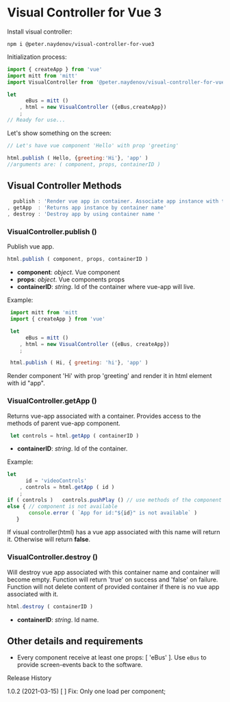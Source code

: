 # Visual Controller for Vue 3



Install visual controller:
```
npm i @peter.naydenov/visual-controller-for-vue3
```

Initialization process:
```js
import { createApp } from 'vue'
import mitt from 'mitt'
import VisualController from '@peter.naydenov/visual-controller-for-vue3'

let 
      eBus = mitt ()
    , html = new VisualController ({eBus,createApp})
    ;
// Ready for use...
```

Let's show something on the screen:
```js
// Let's have vue component 'Hello' with prop 'greeting'

html.publish ( Hello, {greeting:'Hi'}, 'app' )
//arguments are: ( component, props, containerID )
```


## Visual Controller Methods
```js
  publish : 'Render vue app in container. Associate app instance with the container.'
, getApp  : 'Returns app instance by container name'
, destroy : 'Destroy app by using container name '
```



### VisualController.publish ()
Publish vue app.
```js
html.publish ( component, props, containerID )
```
- **component**: *object*. Vue component
- **props**: *object*. Vue components props
- **containerID**: *string*. Id of the container where vue-app will live.

Example:
```js
 import mitt from 'mitt
 import { createApp } from 'vue'

 let 
      eBus = mitt ()
    , html = new VisualController ({eBus, createApp})
    ;

 html.publish ( Hi, { greeting: 'hi'}, 'app' )
```

Render component 'Hi' with prop 'greeting' and render it in html element with id "app".





### VisualController.getApp ()
Returns vue-app associated with a container. Provides access to the methods of parent vue-app component.

```js
 let controls = html.getApp ( containerID )
```
- **containerID**: *string*. Id of the container.

Example:
```js
let 
      id = 'videoControls'
    , controls = html.getApp ( id )
    ;
if ( controls )   controls.pushPlay () // use methods of the component
else { // component is not available
       console.error ( `App for id:"${id}" is not available` )
   }
```
If visual controller(html) has a vue app associated with this name will return it. Otherwise will return **false**.





### VisualController.destroy ()
Will destroy vue app associated with this container name and container will become empty. Function will return 'true' on success
and 'false' on failure. 
Function will not delete content of provided container if there is no vue app associated with it.

```js
html.destroy ( containerID )
```
- **containerID**: *string*. Id name.

## Other details and requirements

- Every component receive at least one props: [ 'eBus' ].  Use `eBus` to provide screen-events back to the software.


Release History

1.0.2 (2021-03-15)
 [ ] Fix: Only one load per component;